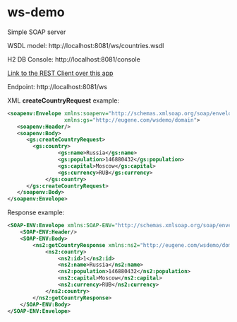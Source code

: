 # ws-demo
Simple SOAP server

WSDL model: http://localhost:8081/ws/countries.wsdl

H2 DB Console: http://localhost:8081/console

[Link to the REST Client over this app](https://github.com/EugeneVanchugov/ws-client)


Endpoint: http://localhost:8081/ws

XML **createCountryRequest** example: 

```xml
<soapenv:Envelope xmlns:soapenv="http://schemas.xmlsoap.org/soap/envelope/"
				  xmlns:gs="http://eugene.com/wsdemo/domain">
   <soapenv:Header/>
   <soapenv:Body>
      <gs:createCountryRequest>
      	<gs:country>
                <gs:name>Russia</gs:name>
                <gs:population>146880432</gs:population>
                <gs:capital>Moscow</gs:capital>
                <gs:currency>RUB</gs:currency>
            </gs:country>
      </gs:createCountryRequest>
   </soapenv:Body>
</soapenv:Envelope>
```

Response example: 

```xml
<SOAP-ENV:Envelope xmlns:SOAP-ENV="http://schemas.xmlsoap.org/soap/envelope/">
    <SOAP-ENV:Header/>
    <SOAP-ENV:Body>
        <ns2:getCountryResponse xmlns:ns2="http://eugene.com/wsdemo/domain">
            <ns2:country>
                <ns2:id>1</ns2:id>
                <ns2:name>Russia</ns2:name>
                <ns2:population>146880432</ns2:population>
                <ns2:capital>Moscow</ns2:capital>
                <ns2:currency>RUB</ns2:currency>
            </ns2:country>
        </ns2:getCountryResponse>
    </SOAP-ENV:Body>
</SOAP-ENV:Envelope>
```
